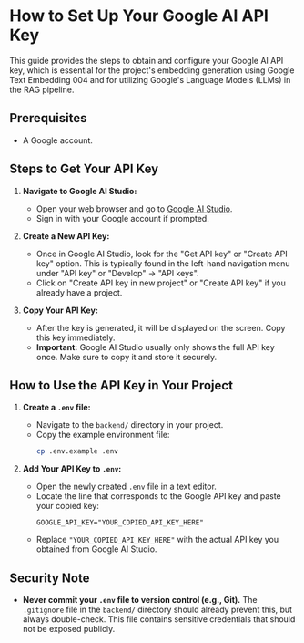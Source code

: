# How to Set Up Your Google AI API Key

This guide provides the steps to obtain and configure your Google AI API key, which is essential for the project's embedding generation using Google Text Embedding 004 and for utilizing Google's Language Models (LLMs) in the RAG pipeline.

## Prerequisites
- A Google account.

## Steps to Get Your API Key

1.  **Navigate to Google AI Studio:**
    *   Open your web browser and go to [Google AI Studio](https://aistudio.google.com/).
    *   Sign in with your Google account if prompted.

2.  **Create a New API Key:**
    *   Once in Google AI Studio, look for the "Get API key" or "Create API key" option. This is typically found in the left-hand navigation menu under "API key" or "Develop" -> "API keys".
    *   Click on "Create API key in new project" or "Create API key" if you already have a project.

3.  **Copy Your API Key:**
    *   After the key is generated, it will be displayed on the screen. Copy this key immediately.
    *   **Important:** Google AI Studio usually only shows the full API key once. Make sure to copy it and store it securely.

## How to Use the API Key in Your Project

1.  **Create a `.env` file:**
    *   Navigate to the `backend/` directory in your project.
    *   Copy the example environment file:
        ```bash
        cp .env.example .env
        ```

2.  **Add Your API Key to `.env`:**
    *   Open the newly created `.env` file in a text editor.
    *   Locate the line that corresponds to the Google API key and paste your copied key:
        ```
        GOOGLE_API_KEY="YOUR_COPIED_API_KEY_HERE"
        ```
    *   Replace `"YOUR_COPIED_API_KEY_HERE"` with the actual API key you obtained from Google AI Studio.

## Security Note
*   **Never commit your `.env` file to version control (e.g., Git).** The `.gitignore` file in the `backend/` directory should already prevent this, but always double-check. This file contains sensitive credentials that should not be exposed publicly.
